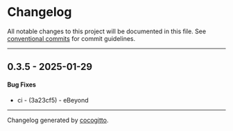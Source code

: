 # Changelog
All notable changes to this project will be documented in this file. See [conventional commits](https://www.conventionalcommits.org/) for commit guidelines.

- - -
## 0.3.5 - 2025-01-29
#### Bug Fixes
- ci - (3a23cf5) - eBeyond

- - -

Changelog generated by [cocogitto](https://github.com/cocogitto/cocogitto).